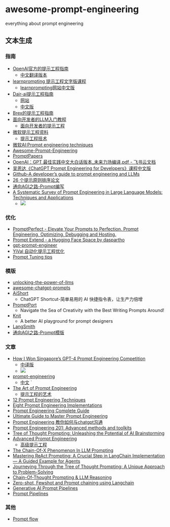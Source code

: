 # awesome-prompt-engineering
everything about prompt engineering

## 文本生成
### 指南
- [OpenAI官方的提示工程指南](https://platform.openai.com/docs/guides/prompt-engineering)
  - [中文翻译版本](https://baoyu.io/translations/openai/openai-prompt-engineering-guides)
- [learnprompting 提示工程文字版课程](https://github.com/trigaten/Learn_Prompting)
  - [learnprompting网站中文版](https://learnprompting.org/zh-Hans/docs/intro)
- [Dair-ai提示工程指南](https://github.com/dair-ai/Prompt-Engineering-Guide)
  - [网站](https://www.promptingguide.ai/)
  - [中文版](https://www.promptingguide.ai/zh)
- [Brex的提示工程指南](https://github.com/brexhq/prompt-engineering)
- [面向开发者的LLM入门教程](https://datawhalechina.github.io/prompt-engineering-for-developers/#/)
  - [面向开发者的提示工程](https://datawhalechina.github.io/prompt-engineering-for-developers/#/C1/readme)
- [微软提示工程资料](https://learn.microsoft.com/en-us/azure/ai-services/openai/concepts/prompt-engineering)
  - [提示工程技术](https://learn.microsoft.com/en-us/azure/ai-services/openai/concepts/advanced-prompt-engineering?pivots=programming-language-chat-completions)
- [微软AI:Prompt engineering techniques](https://microsoft.github.io/Workshop-Interact-with-OpenAI-models/labs/Prompt-engineering-techniques/)
- [Awesome-Prompt-Engineering](https://github.com/promptslab/Awesome-Prompt-Engineering)
- [PromptPapers](https://github.com/thunlp/PromptPapers)
- [⁣⁣⁤‌‌‍OpenAI：GPT 最佳实践中文大白话版本\_未来力场编译.pdf - 飞书云文档](https://futureforce.feishu.cn/file/CMpdbLxAhon5K5x5C1OcciYwnOf)
- [吴恩达《ChatGPT Prompt Engineering for Developers》课程中文版](https://prompt-engineering.xiniushu.com/)
- [Github-A developer’s guide to prompt engineering and LLMs](https://github.blog/2023-07-17-prompt-engineering-guide-generative-ai-llms/)
- [26 个提示原则排序论文](https://arxiv.org/pdf/2312.16171)
- [通向AGI之路-Prompt编写](https://waytoagi.feishu.cn/wiki/Q5mXww4rriujFFkFQOzc8uIsnah?table=tbldSgFt2xNUDNAz&view=vewo2g2ktO)
- [A Systematic Survey of Prompt Engineering in Large Language Models: Techniques and Applications](https://arxiv.org/pdf/2402.07927)
  - ![](https://cdn.jsdelivr.net/gh/lizhe2004/pic-repo@master/imgs/20240604162506.png)
### 优化
- [PromptPerfect - Elevate Your Prompts to Perfection. Prompt Engineering, Optimizing, Debugging and Hosting.](https://promptperfect.jinaai.cn/prompts)
- [Prompt Extend - a Hugging Face Space by daspartho](https://huggingface.co/spaces/daspartho/prompt-extend)
- [gpt-prompt-engineer](https://github.com/mshumer/gpt-prompt-engineer)
- [YiVal 自动化提示工程优化](https://github.com/YiVal/YiVal )
- [Prompt Tuning tips](https://text-generator.io/blog/prompt-tuning-tips)

### 模版
- [unlocking-the-power-of-llms](https://github.com/howl-anderson/unlocking-the-power-of-llms)
- [awesome-chatgpt-prompts](https://github.com/f/awesome-chatgpt-prompts)
- [AiShort](https://www.aishort.top/)
  - ChatGPT Shortcut-简单易用的 AI 快捷指令表，让生产力倍增
- [PromptPort](https://promptport.ai/)
  - Navigate the Sea of Creativity with the Best Writing Prompts Around!
- [Knit](https://promptknit.com/)
  - A better AI playground for prompt designers
- [LangSmith](https://smith.langchain.com/hub)
- [通向AGI之路-Prompt模版](https://waytoagi.feishu.cn/wiki/Q5mXww4rriujFFkFQOzc8uIsnah?table=tblKrq5ConWWamYX&view=vewY4M4UDm)
### 文章
- [How I Won Singapore’s GPT-4 Prompt Engineering Competition](https://webcache.googleusercontent.com/search?q=cache:https%3A%2F%2Ftowardsdatascience.com%2Fhow-i-won-singapores-gpt-4-prompt-engineering-competition-34c195a93d41)
  - [中译版](https://baoyu.io/translations/prompt-engineering/how-i-won-singapores-gpt-4-prompt-engineering-competition)
  - ![](https://cdn.jsdelivr.net/gh/lizhe2004/pic-repo@master/imgs/20240604162616.png)
- [prompt-engineering](https://lilianweng.github.io/posts/2023-03-15-prompt-engineering/)
  - [中文](https://tczjw7bsp1.feishu.cn/docx/WthRdSasboOVmFxm18ZcKabwnRd) `
- [The Art of Prompt Engineering](https://webcache.googleusercontent.com/search?q=cache:https://ai.plainenglish.io/the-art-of-prompt-engineering-0fe6910df1a6)
  - [提示工程的艺术](https://tczjw7bsp1.feishu.cn/docx/MYgad1ZbVoD6cfx7dfUc1Cfuncg)
- [12 Prompt Engineering Techniques](https://cobusgreyling.medium.com/12-prompt-engineering-techniques-644481c857aa)
- [Eight Prompt Engineering Implementations](https://cobusgreyling.medium.com/eight-prompt-engineering-implementations-fc361fdc87b)
- [Prompt Engineering Complete Guide](https://medium.com/@fareedkhandev/prompt-engineering-complete-guide-2968776f0431)
- [Ultimate Guide to Master Prompt Engineering](https://levelup.gitconnected.com/ultimate-guide-to-master-prompt-engineering-638fd06b9784)
- [Prompt Engineering 教你如何与chatgpt沟通](https://juejin.cn/post/7234447275861639205?searchId=202309051031431AE0B623F97063A72583#heading-16)
- [Prompt Engineering 201: Advanced methods and toolkits](https://amatriain.net/blog/prompt201)
- [Tree of Thought Prompting: Unleashing the Potential of AI Brainstorming](https://blog.searce.com/tree-of-thought-prompting-unleashing-the-potential-of-ai-brainstorming-9a77a7d640b7)
- [Advanced Prompt Engineering](https://webcache.googleusercontent.com/search?q=cache:https://towardsdatascience.com/advanced-prompt-engineering-f07f9e55fe01)
  - [高级提示工程](https://tczjw7bsp1.feishu.cn/docx/AawtdxedXouOnBxkDhlcqEaOnHf?from=from_copylink)
- [The Chain-Of-X Phenomenon In LLM Prompting](https://cobusgreyling.medium.com/the-chain-of-x-phenomenon-in-llm-prompting-efa7831d093d)
- [Mastering ReAct Prompting: A Crucial Step in LangChain Implementation — A Guided Example for Agents](https://blog.gopenai.com/mastering-react-prompting-a-crucial-step-in-langchain-implementation-a-guided-example-for-agents-efdf1b756105)
- [Journeying Through the Tree of Thought Prompting: A Unique Approach to Problem-Solving](https://medium.com/@HalderNilimesh/journeying-through-the-tree-of-thought-prompting-a-unique-approach-to-problem-solving-d8dd00f848bc)
- [Chain-Of-Thought Prompting & LLM Reasoning](https://cobusgreyling.medium.com/chain-of-thought-prompting-llm-reasoning-147a6cdb312b)
- [Zero-shot, Fewshot and Prompt chaining using Langchain](https://blog.gopenai.com/zeroshot-fewshot-and-prompt-chaining-using-langchain-4259d700d67f)
- [Generative AI Prompt Pipelines](https://cobusgreyling.medium.com/generative-ai-prompt-pipelines-de82d803ffc2)
- [Prompt Pipelines](https://cobusgreyling.medium.com/prompt-pipelines-de48e25de224)
### 其他
- [Prompt flow](https://microsoft.github.io/promptflow/)

